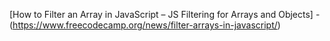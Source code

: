 [How to Filter an Array in JavaScript – JS Filtering for Arrays and Objects] -(https://www.freecodecamp.org/news/filter-arrays-in-javascript/)